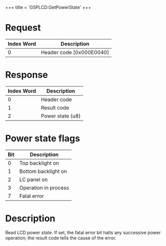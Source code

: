 +++
title = 'GSPLCD:GetPowerState'
+++

# Request

| Index Word | Description                |
|------------|----------------------------|
| 0          | Header code \[0x000E0040\] |

# Response

| Index Word | Description      |
|------------|------------------|
| 0          | Header code      |
| 1          | Result code      |
| 2          | Power state (u8) |

# Power state flags

| Bit | Description          |
|-----|----------------------|
| 0   | Top backlight on     |
| 1   | Bottom backlight on  |
| 2   | LC panel on          |
| 3   | Operation in process |
| 7   | Fatal error          |

# Description

Read LCD power state. If set, the fatal error bit halts any successive power operation; the result code tells the cause of the error.
